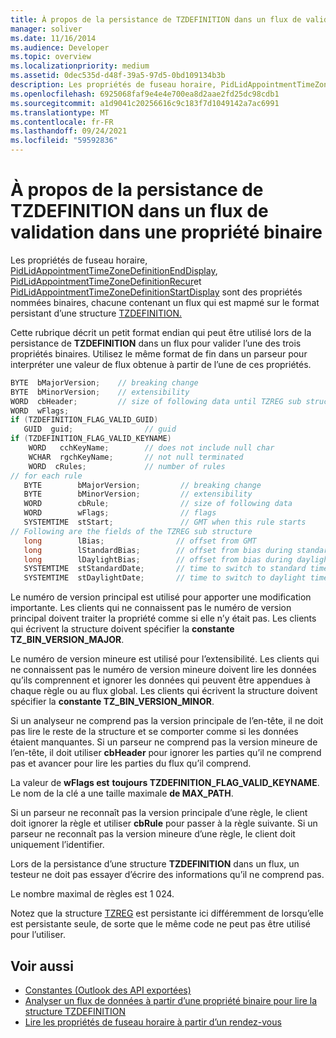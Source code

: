```yaml
---
title: À propos de la persistance de TZDEFINITION dans un flux de validation dans une propriété binaire
manager: soliver
ms.date: 11/16/2014
ms.audience: Developer
ms.topic: overview
ms.localizationpriority: medium
ms.assetid: 0dec535d-d48f-39a5-97d5-0bd109134b3b
description: Les propriétés de fuseau horaire, PidLidAppointmentTimeZoneDefinitionEndDisplay, PidLidAppointmentTimeZoneDefinitionRecur et PidLidAppointmentTimeZoneDefinitionStartDisplay sont des propriétés nommées binaires, chacune contenant un flux qui est mapmé sur le format persistant d’une structure TZDEFINITION.
ms.openlocfilehash: 6925068faf9e4e4e700ea8d2aae2fd25dc98cdb1
ms.sourcegitcommit: a1d9041c20256616c9c183f7d1049142a7ac6991
ms.translationtype: MT
ms.contentlocale: fr-FR
ms.lasthandoff: 09/24/2021
ms.locfileid: "59592836"
---
```

# <a name="about-persisting-tzdefinition-to-a-stream-to-commit-to-a-binary-property"></a>À propos de la persistance de TZDEFINITION dans un flux de validation dans une propriété binaire

Les propriétés de fuseau horaire, [PidLidAppointmentTimeZoneDefinitionEndDisplay](https://msdn.microsoft.com/library/7b6193cb-612b-408e-b9bc-285df313e2cc%28Office.15%29.aspx), [PidLidAppointmentTimeZoneDefinitionRecur](https://msdn.microsoft.com/library/52fd57a0-9e34-4452-9ecd-2acb454446c9%28Office.15%29.aspx)et [PidLidAppointmentTimeZoneDefinitionStartDisplay](https://msdn.microsoft.com/library/08239670-3211-420c-99d7-0056ed967cb8%28Office.15%29.aspx) sont des propriétés nommées binaires, chacune contenant un flux qui est mapmé sur le format persistant d’une structure [TZDEFINITION.](tzdefinition.md) 
  
Cette rubrique décrit un petit format endian qui peut être utilisé lors de la persistance de **TZDEFINITION** dans un flux pour valider l’une des trois propriétés binaires. Utilisez le même format de fin dans un parseur pour interpréter une valeur de flux obtenue à partir de l’une de ces propriétés. 
  
```cpp
BYTE  bMajorVersion;    // breaking change
BYTE  bMinorVersion;    // extensibility
WORD  cbHeader;         // size of following data until TZREG sub structure
WORD  wFlags;
if (TZDEFINITION_FLAG_VALID_GUID)
   GUID  guid;                // guid
if (TZDEFINITION_FLAG_VALID_KEYNAME)     
    WORD   cchKeyName;        // does not include null char
    WCHAR  rgchKeyName;       // not null terminated
    WORD  cRules;             // number of rules
// for each rule
   BYTE        bMajorVersion;         // breaking change
   BYTE        bMinorVersion;         // extensibility
   WORD        cbRule;                // size of following data
   WORD        wFlags;                // flags
   SYSTEMTIME  stStart;               // GMT when this rule starts
// Following are the fields of the TZREG sub structure
   long        lBias;                // offset from GMT
   long        lStandardBias;        // offset from bias during standard time
   long        lDaylightBias;        // offset from bias during daylight time
   SYSTEMTIME  stStandardDate;       // time to switch to standard time
   SYSTEMTIME  stDaylightDate;       // time to switch to daylight time
```

Le numéro de version principal est utilisé pour apporter une modification importante. Les clients qui ne connaissent pas le numéro de version principal doivent traiter la propriété comme si elle n’y était pas. Les clients qui écrivent la structure doivent spécifier la **constante TZ_BIN_VERSION_MAJOR**. 
  
Le numéro de version mineure est utilisé pour l’extensibilité. Les clients qui ne connaissent pas le numéro de version mineure doivent lire les données qu’ils comprennent et ignorer les données qui peuvent être appendues à chaque règle ou au flux global. Les clients qui écrivent la structure doivent spécifier la **constante TZ_BIN_VERSION_MINOR**. 
  
Si un analyseur ne comprend pas la version principale de l’en-tête, il ne doit pas lire le reste de la structure et se comporter comme si les données étaient manquantes. Si un parseur ne comprend pas la version mineure de l’en-tête, il doit utiliser **cbHeader** pour ignorer les parties qu’il ne comprend pas et avancer pour lire les parties du flux qu’il comprend. 
  
La valeur de **wFlags est** **toujours TZDEFINITION_FLAG_VALID_KEYNAME**. Le nom de la clé a une taille maximale **de MAX_PATH**. 
  
Si un parseur ne reconnaît pas la version principale d’une règle, le client doit ignorer la règle et utiliser **cbRule** pour passer à la règle suivante. Si un parseur ne reconnaît pas la version mineure d’une règle, le client doit uniquement l’identifier. 
  
Lors de la persistance d’une structure **TZDEFINITION** dans un flux, un testeur ne doit pas essayer d’écrire des informations qu’il ne comprend pas. 
  
Le nombre maximal de règles est 1 024.
  
Notez que la structure [TZREG](tzreg.md) est persistante ici différemment de lorsqu’elle est persistante seule, de sorte que le même code ne peut pas être utilisé pour l’utiliser. 
  
## <a name="see-also"></a>Voir aussi

- [Constantes (Outlook des API exportées)](constants-outlook-exported-apis.md)
- [Analyser un flux de données à partir d’une propriété binaire pour lire la structure TZDEFINITION](how-to-parse-stream-from-binary-property-to-read-tzdefinition-structure.md)
- [Lire les propriétés de fuseau horaire à partir d’un rendez-vous](how-to-read-time-zone-properties-from-an-appointment.md)

